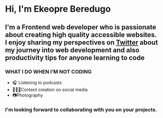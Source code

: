# Hi, I'm Ekeopre Beredugo
## I'm a Frontend web developer who is passionate about creating high quality accessible websites. I enjoy sharing my perspectives  on [Twitter](https://twitter.com/iamthebuilder__) about my journey into web development and also productivity tips for anyone learning to code

### WHAT I DO WHEN I'M NOT CODING

* 🎧 Listening to podcasts
* 🧑🏻‍💻Content creation on social media
* 📷Photography

### I'm looking forward to collaborating with you on your projects.  


